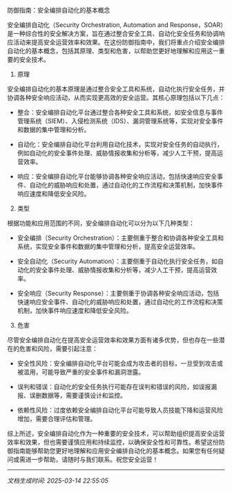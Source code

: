 防御指南：安全编排自动化的基本概念

安全编排自动化（Security Orchestration, Automation and Response，SOAR）是一种综合性的安全解决方案，旨在通过整合安全工具、自动化安全任务和协调响应活动来提高安全运营效率和效果。在这份防御指南中，我们将重点介绍安全编排自动化的基本概念，包括其原理、类型和危害，以帮助您更好地理解和应用这一重要的安全技术。

1. 原理

安全编排自动化的基本原理是通过整合安全工具和系统，自动化执行安全任务，并协调各种安全响应活动，从而实现更高效的安全运营。其核心原理包括以下几点：

- 整合：安全编排自动化平台通过整合各种安全工具和系统，如安全信息与事件管理系统（SIEM）、入侵检测系统（IDS）、漏洞管理系统等，实现对安全事件和数据的集中管理和分析。

- 自动化：安全编排自动化平台利用自动化技术，实现对安全任务的自动执行，例如自动化的安全事件处理、威胁情报收集和分析等，减少人工干预，提高运营效率。

- 响应：安全编排自动化平台能够协调各种安全响应活动，包括快速响应安全事件、自动化的威胁响应和处置，通过自动化的工作流程和决策机制，加快事件响应速度和降低安全风险。

2. 类型

根据功能和应用范围的不同，安全编排自动化可以分为以下几种类型：

- 安全编排（Security Orchestration）：主要侧重于整合和协调各种安全工具和系统，实现安全事件和数据的集中管理和分析，提高安全运营效率。

- 安全自动化（Security Automation）：主要侧重于自动化执行安全任务，如自动化的安全事件处理、威胁情报收集和分析等，减少人工干预，提高运营效率。

- 安全响应（Security Response）：主要侧重于协调各种安全响应活动，包括快速响应安全事件、自动化的威胁响应和处置，通过自动化的工作流程和决策机制，加快事件响应速度和降低安全风险。

3. 危害

尽管安全编排自动化在提高安全运营效率和效果方面有诸多优势，但也存在一些潜在的危害和风险，需要引起注意：

- 安全性风险：安全编排自动化平台可能会成为攻击者的目标，一旦受到攻击或被滥用，可能导致严重的安全事件和漏洞泄露。

- 误判和错误：自动化的安全任务执行可能存在误判和错误的风险，如误报漏报、误删数据等，需要谨慎设计和监控。

- 依赖性风险：过度依赖安全编排自动化平台可能导致人员技能下降和运营风险增加，需要合理评估和管理。

综上所述，安全编排自动化作为一种重要的安全技术，可以帮助组织提高安全运营效率和效果，但也需要谨慎应用和持续监控，以确保安全性和可靠性。希望这份防御指南能够帮助您更好地理解和应用安全编排自动化的基本概念。如果您有任何疑问或需进一步帮助，请随时与我们联系。祝您安全运营！

---

*文档生成时间: 2025-03-14 22:55:05*
